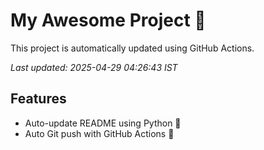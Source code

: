 # My Awesome Project 🚀

This project is automatically updated using GitHub Actions.

_Last updated: 2025-04-29 04:26:43 IST_

## Features
- Auto-update README using Python 🐍
- Auto Git push with GitHub Actions 🤖
